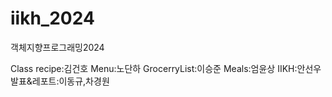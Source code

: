 # iikh_2024
객체지향프로그래밍2024

Class
recipe:김건호
Menu:노단하
GrocerryList:이승준
Meals:엄윤상
IIKH:안선우
발표&레포트:이동규,차경원

